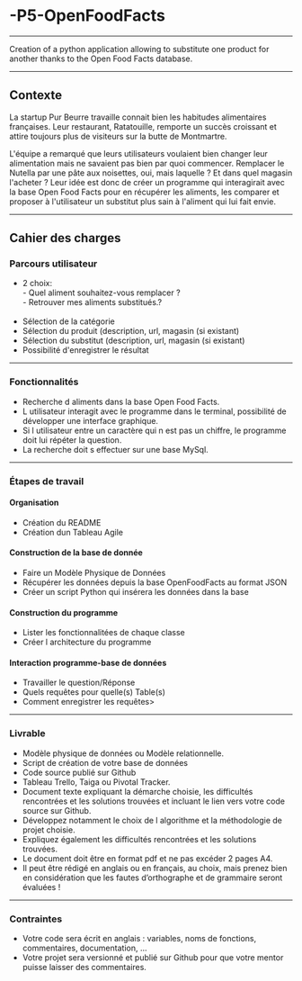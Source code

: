 <h1>-P5-OpenFoodFacts</h1>

<hr />

Creation of a python application allowing to substitute one product for another thanks to the Open Food Facts database.
<hr />

<h2>Contexte</h2>

<p>La startup Pur Beurre travaille connait bien les habitudes alimentaires françaises. Leur restaurant, Ratatouille, remporte un 
succès croissant et attire toujours plus de visiteurs sur la butte de Montmartre.</p>

<p>L'équipe a remarqué que leurs utilisateurs voulaient bien changer leur alimentation mais ne savaient pas bien par quoi commencer. 
Remplacer le Nutella par une pâte aux noisettes, oui, mais laquelle ? Et dans quel magasin l'acheter ? Leur idée est donc de 
créer un programme qui interagirait avec la base Open Food Facts pour en récupérer les aliments, les comparer et proposer à 
l'utilisateur un substitut plus sain à l'aliment qui lui fait envie.</p>
<hr />

<h2>Cahier des charges</h2>


<h3>Parcours utilisateur</h3>
<ul>
<li>2 choix:<br /> - Quel aliment souhaitez-vous remplacer ?<br />
          	- Retrouver mes aliments substitués.?</li><br />
          
<li>Sélection de la catégorie</li>
<li>Sélection du produit (description, url, magasin (si existant)</li>
<li>Sélection du substitut (description, url, magasin (si existant)</li>
<li>Possibilité d'enregistrer le résultat</li>
</ul>
<hr />

<h3>Fonctionnalités</h3>
<ul>
<li>Recherche d aliments dans la base Open Food Facts.</li>
<li>L utilisateur interagit avec le programme dans le terminal, possibilité de développer une interface graphique.</li>
<li>Si l utilisateur entre un caractère qui n est pas un chiffre, le programme doit lui répéter la question.</li>
<li>La recherche doit s effectuer sur une base MySql.</li>
</ul>
<hr />

<h3>Étapes de travail</h3>

<h4>Organisation</h4>
<ul><li>Création du README </li>
<li>Création dun Tableau Agile</li>
</ul>

<h4>Construction de la base de donnée</h4>
<ul>
<li>Faire un Modèle Physique de Données</li>
<li>Récupérer les données depuis la base OpenFoodFacts au format JSON</li>
<li>Créer un script Python qui insérera les données dans la base</li>
</ul>

<h4>Construction du programme</h4>
<ul>
<li>Lister les fonctionnalitées de chaque classe</li>
<li>Créer l architecture du programme</li>
</ul>

<h4>Interaction programme-base de données</h4>
<ul>
<li>Travailler le question/Réponse</li>
<li>Quels requêtes pour quelle(s) Table(s)</li>
<li>Comment enregistrer les requêtes></li>
</ul>
<hr />

<h3>Livrable</h3>
<ul>
<li>Modèle physique de données ou Modèle relationnelle.</li>
<li>Script de création de votre base de données</li>
<li>Code source publié sur Github</li>
<li>Tableau Trello, Taiga ou Pivotal Tracker.</li>
<li>Document texte expliquant la démarche choisie, les difficultés rencontrées et les solutions trouvées et incluant le lien vers votre code source sur Github.</li>
<li>Développez notamment le choix de l algorithme et la méthodologie de projet choisie.</li>
<li>Expliquez également les difficultés rencontrées et les solutions trouvées.</li>
<li>Le document doit être en format pdf et ne pas excéder 2 pages A4.</li>
<li>Il peut être rédigé en anglais ou en français, au choix, mais prenez bien en considération que les fautes d’orthographe et de grammaire seront évaluées !</li>
</ul>
<hr />

<h3>Contraintes</h3>
<ul>
<li>Votre code sera écrit en anglais : variables, noms de fonctions, commentaires, documentation, ...</li>
<li>Votre projet sera versionné et publié sur Github pour que votre mentor puisse laisser des commentaires.</li>
</ul>
